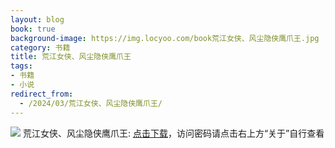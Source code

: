 ```yaml
---
layout: blog
book: true
background-image: https://img.locyoo.com/book荒江女侠、风尘隐侠鹰爪王.jpg
category: 书籍
title: 荒江女侠、风尘隐侠鹰爪王
tags:
- 书籍
- 小说
redirect_from:
  - /2024/03/荒江女侠、风尘隐侠鹰爪王/
---
```

![](https://img.locyoo.com/book荒江女侠、风尘隐侠鹰爪王.jpg)
荒江女侠、风尘隐侠鹰爪王: <a name = "ref1" href="https://url18.ctfile.com/f/50983618-1050121735-e3fe4d?p=3619">点击下载</a>，访问密码请点击右上方“关于”自行查看